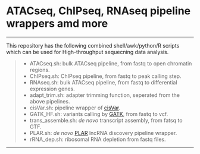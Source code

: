 # ATACseq, ChIPseq, RNAseq pipeline wrappers amd more
-----
This repository has the following combined shell/awk/python/R scripts which can be used for High-throughput sequecning data analysis.

> * ATACseq.sh: bulk ATACseq pipeline, from fastq to open chromatin regions.
> * ChIPseq.sh: ChIPseq pipeline, from fastq to peak calling step.
> * RNAseq.sh: bulk ATACseq pipeline, from fastq to differential expression genes.
> * adapt_trim.sh: adapter trimming function, seperated from the above pipelines.
> * cisVar.sh: pipeline wrapper of [cisVar](https://github.com/TheFraserLab/cisVar).
> * GATK_HF.sh: variants calling by [GATK](https://software.broadinstitute.org/gatk/), from fastq to vcf.
> * trans_assemble.sh: *de novo* transcript assembly, from fatsq to GTF.
> * PLAR.sh: *de novo* [PLAR](http://www.weizmann.ac.il/Biological_Regulation/IgorUlitsky/PLAR) lncRNA discovery pipeline wrapper.
> * rRNA_dep.sh: ribosomal RNA depletion from fastq files.

-----
